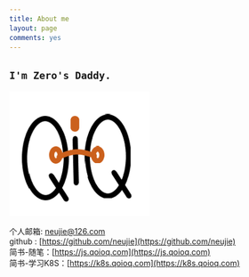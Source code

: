 ```yaml
---
title: About me
layout: page
comments: yes
---
```


## `I'm Zero's Daddy.`

<img src="/images/QIQ.png" alt="球爱球" width="50%" height="50%" />

个人邮箱: neujie@126.com      
github : [https://github.com/neujie](https://github.com/neujie)   
简书-随笔：[https://js.qoioq.com](https://js.qoioq.com)   
简书-学习K8S：[https://k8s.qoioq.com](https://k8s.qoioq.com)   

